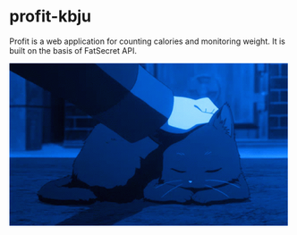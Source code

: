 # profit-kbju
Profit is a web application for counting calories and monitoring weight. It is built on the basis of FatSecret API.

![img.png](img.png)
